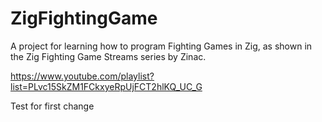 # ZigFightingGame
A project for learning how to program Fighting Games in Zig, as shown in the Zig Fighting Game Streams series by Zinac.

https://www.youtube.com/playlist?list=PLvc15SkZM1FCkxyeRpUjFCT2hlKQ_UC_G

Test for first change
